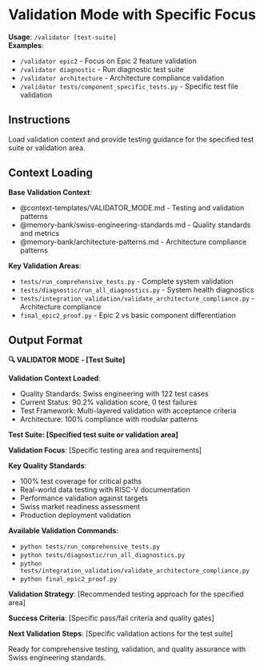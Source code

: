 # Validation Mode with Specific Focus

**Usage**: `/validator [test-suite]`  
**Examples**:
- `/validator epic2` - Focus on Epic 2 feature validation
- `/validator diagnostic` - Run diagnostic test suite
- `/validator architecture` - Architecture compliance validation
- `/validator tests/component_specific_tests.py` - Specific test file validation

## Instructions

Load validation context and provide testing guidance for the specified test suite or validation area.

## Context Loading

**Base Validation Context**:
- @context-templates/VALIDATOR_MODE.md - Testing and validation patterns
- @memory-bank/swiss-engineering-standards.md - Quality standards and metrics
- @memory-bank/architecture-patterns.md - Architecture compliance patterns

**Key Validation Areas**:
- `tests/run_comprehensive_tests.py` - Complete system validation
- `tests/diagnostic/run_all_diagnostics.py` - System health diagnostics
- `tests/integration_validation/validate_architecture_compliance.py` - Architecture compliance
- `final_epic2_proof.py` - Epic 2 vs basic component differentiation

## Output Format

**🔍 VALIDATOR MODE - [Test Suite]**

**Validation Context Loaded**:
- Quality Standards: Swiss engineering with 122 test cases
- Current Status: 90.2% validation score, 0 test failures
- Test Framework: Multi-layered validation with acceptance criteria
- Architecture: 100% compliance with modular patterns

**Test Suite: [Specified test suite or validation area]**

**Validation Focus**:
[Specific testing area and requirements]

**Key Quality Standards**:
- 100% test coverage for critical paths
- Real-world data testing with RISC-V documentation
- Performance validation against targets
- Swiss market readiness assessment
- Production deployment validation

**Available Validation Commands**:
- `python tests/run_comprehensive_tests.py`
- `python tests/diagnostic/run_all_diagnostics.py`
- `python tests/integration_validation/validate_architecture_compliance.py`
- `python final_epic2_proof.py`

**Validation Strategy**:
[Recommended testing approach for the specified area]

**Success Criteria**:
[Specific pass/fail criteria and quality gates]

**Next Validation Steps**:
[Specific validation actions for the test suite]

Ready for comprehensive testing, validation, and quality assurance with Swiss engineering standards.